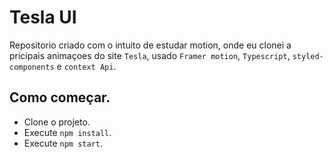 # Tesla UI
 Repositorio criado com o intuito de estudar motion, onde eu clonei a pricipais animaçoes do site `Tesla`, usado `Framer motion`, `Typescript`, `styled-components` e `context Api`.

## Como começar.
- Clone o projeto.
- Execute `npm install`.
- Execute `npm start`.
